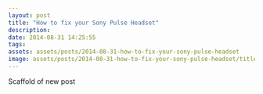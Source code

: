 ```yaml
---
layout: post
title: "How to fix your Sony Pulse Headset"
description: 
date: 2014-08-31 14:25:55
tags: 
assets: assets/posts/2014-08-31-how-to-fix-your-sony-pulse-headset
image: assets/posts/2014-08-31-how-to-fix-your-sony-pulse-headset/title.jpg
---
```


Scaffold of new post
